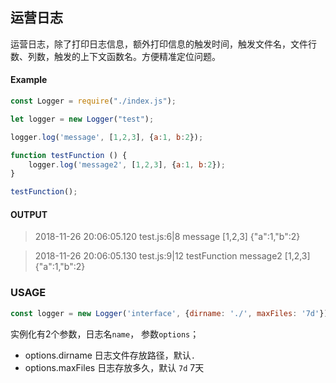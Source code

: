 
## 运营日志
运营日志，除了打印日志信息，额外打印信息的触发时间，触发文件名，文件行数、列数，触发的上下文函数名。方便精准定位问题。

#### Example
``` javascript
const Logger = require("./index.js");

let logger = new Logger("test");

logger.log('message', [1,2,3], {a:1, b:2});

function testFunction () {
    logger.log('message2', [1,2,3], {a:1, b:2});
}

testFunction();
```

#### OUTPUT
> 2018-11-26 20:06:05.120 test.js:6|8 message [1,2,3] {"a":1,"b":2}

> 2018-11-26 20:06:05.130 test.js:9|12 testFunction message2 [1,2,3] {"a":1,"b":2}

### USAGE
``` javascript
const logger = new Logger('interface', {dirname: './', maxFiles: '7d'})
```

实例化有2个参数，日志名`name`， 参数`options`；
* options.dirname 日志文件存放路径，默认`.`
* options.maxFiles 日志存放多久，默认 `7d` 7天

